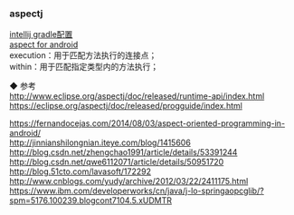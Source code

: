 ### aspectj  

[intellij gradle配置](../../Android/framework/aop_aspectj/library/and_build.md)  
[aspect for android](../../Android/framework/aop_aspectj/and_aspectj.md)  
execution：用于匹配方法执行的连接点；  
within：用于匹配指定类型内的方法执行；  

◆  参考  
http://www.eclipse.org/aspectj/doc/released/runtime-api/index.html  
https://eclipse.org/aspectj/doc/released/progguide/index.html  

https://fernandocejas.com/2014/08/03/aspect-oriented-programming-in-android/  
http://jinnianshilongnian.iteye.com/blog/1415606  
http://blog.csdn.net/zhengchao1991/article/details/53391244  
http://blog.csdn.net/qwe6112071/article/details/50951720    
http://blog.51cto.com/lavasoft/172292  
http://www.cnblogs.com/yudy/archive/2012/03/22/2411175.html  
https://www.ibm.com/developerworks/cn/java/j-lo-springaopcglib/?spm=5176.100239.blogcont7104.5.xUDMTR  
